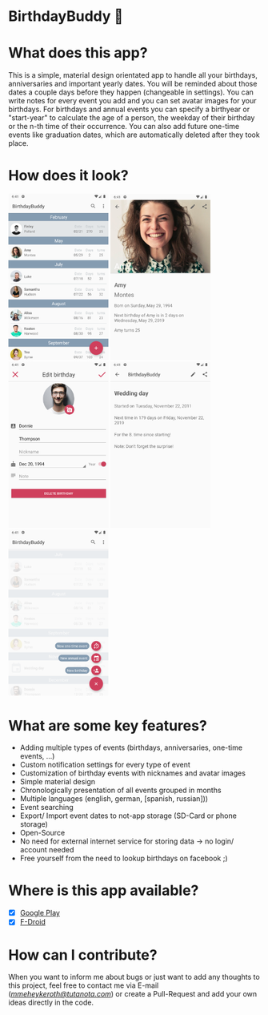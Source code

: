 # BirthdayBuddy :birthday:
# What does this app?
This is a simple, material design orientated app to handle all your birthdays, anniversaries and important yearly dates.
You will be reminded about those dates a couple days before they happen (changeable in settings). You can write notes for every event you add and you can set avatar images for your birthdays. For birthdays and annual events you can specify a birthyear or "start-year" to calculate the age of a person, the weekday of their birthday or the n-th time of their occurrence.
You can also add future one-time events like graduation dates, which are automatically deleted after they took place.

# How does it look?
<img src="app_screenshots/app_screenshots_en/Screenshot_1558384333.png" alt="drawing" width="200"/>	 <img src="app_screenshots/app_screenshots_en/Screenshot_1558384339.png" alt="drawing" width="200"/>
<img src="app_screenshots/app_screenshots_en/Screenshot_1558384373.png" alt="drawing" width="200"/>	 <img src="app_screenshots/app_screenshots_en/Screenshot_1558384417.png" alt="drawing" width="200"/> <img src="app_screenshots/app_screenshots_en/Screenshot_1558384378.png" alt="drawing" width="200"/>

# What are some key features?
- Adding multiple types of events (birthdays, anniversaries, one-time events, ...)
- Custom notification settings for every type of event
- Customization of birthday events with nicknames and avatar images
- Simple material design
- Chronologically presentation of all events grouped in months
- Multiple languages (english, german, [spanish, russian]))
- Event searching
- Export/ Import event dates to not-app storage (SD-Card or phone storage)
- Open-Source
- No need for external internet service for storing data -> no login/ account needed
- Free yourself from the need to lookup birthdays on facebook ;)

# Where is this app available?
- [X] [Google Play](https://play.google.com/store/apps/details?id=com.procrastimax.birthdaybuddy)
- [X] [F-Droid](https://f-droid.org/en/packages/com.procrastimax.birthdaybuddy/)

# How can I contribute?
When you want to inform me about bugs or just want to add any thoughts to this project, feel free to contact me via E-mail (*mmeheykeroth@tutanota.com*) or create a Pull-Request and add your own ideas directly in the code.
